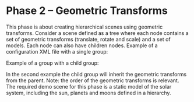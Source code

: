 # Phase 2 – Geometric Transforms

This phase is about creating hierarchical scenes using geometric transforms.
Consider a scene defined as a tree where each node contains a set of geometric transforms
(translate, rotate and scale) and a set of models. Each node can also have children nodes.
Example of a configuration XML file with a single group:

  <scene>
    <group>
      <translate X=5 Y=0 Z=2 />
      <rotate angle=45 axisX=0 axisY=1 axisZ=0 />
      <models>
        <model file=”sphere.3d” />
      </models>
    </group>
  </scene>

Example of a group with a child group:

  <scene>
    <group>
      <translate X=1 />
      <models>
        <model file=”sphere.3d” />
      </models>
      <group>
        <translate Y=1 />
        <models>
          <model file=”cone.3d” />
        </models>
      </group>
    </group>
  </scene>

In the second example the child group will inherit the geometric transforms from the parent.
Note: the order of the geometric transforms is relevant.
The required demo scene for this phase is a static model of the solar system, including the sun,
planets and moons defined in a hierarchy.
